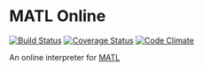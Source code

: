 # MATL Online

[![Build Status](https://travis-ci.org/suever/MATL-Online.svg?branch=master)](https://travis-ci.org/suever/MATL-Online) [![Coverage Status](https://coveralls.io/repos/github/suever/MATL-Online/badge.svg?branch=master)](https://coveralls.io/github/suever/MATL-Online?branch=master) [![Code Climate](https://codeclimate.com/github/suever/MATL-Online/badges/gpa.svg)](https://codeclimate.com/github/suever/MATL-Online)


An online interpreter for [MATL][1]

[1]: https://gitub.com/lmendo/MATL
